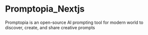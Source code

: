 # Promptopia_Nextjs

Promptopia is an open-source AI prompting tool for modern world to discover, create, and share creative prompts
